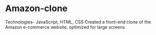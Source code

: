 # Amazon-clone
Technologies- JavaScript, HTML, CSS
Created a front-end clone of the Amazon e-commerce website, optimized for large screens
